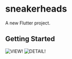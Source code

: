# sneakerheads

A new Flutter project.

## Getting Started
![VIEW!](view.PNG)
![DETAIL!](detail.PNG)
<!-- This project is a starting point for a Flutter application. -->

<!-- A few resources to get you started if this is your first Flutter project:

- [Lab: Write your first Flutter app](https://flutter.dev/docs/get-started/codelab)
- [Cookbook: Useful Flutter samples](https://flutter.dev/docs/cookbook)

For help getting started with Flutter, view our
[online documentation](https://flutter.dev/docs), which offers tutorials,
samples, guidance on mobile development, and a full API reference. -->
